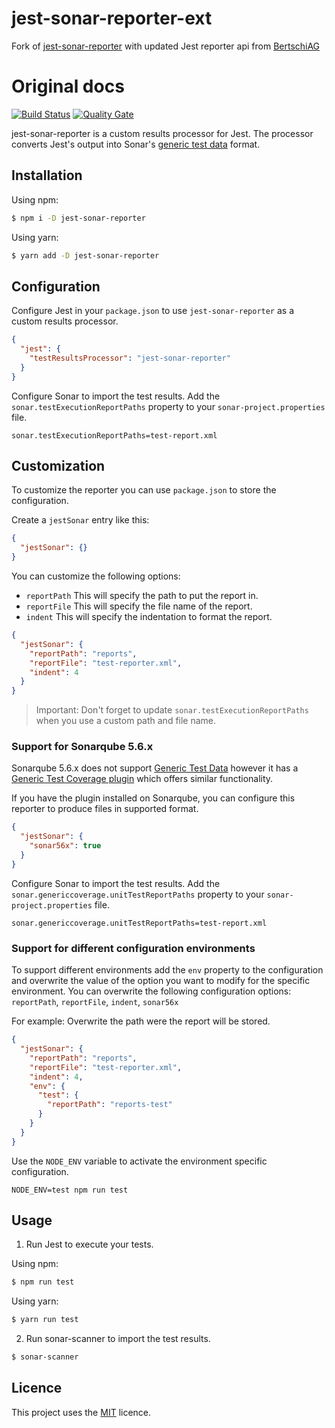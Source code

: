 # jest-sonar-reporter-ext

Fork of [jest-sonar-reporter](https://github.com/3dmind/jest-sonar-reporter) with updated Jest reporter api from [BertschiAG](https://github.com/BertschiAG/jest-sonar-reporter/tree/reporter-support)

# Original docs

[![Build Status](https://travis-ci.org/3dmind/jest-sonar-reporter.svg?branch=master)](https://travis-ci.org/3dmind/jest-sonar-reporter)
[![Quality Gate](https://sonarcloud.io/api/project_badges/measure?project=jest-sonar-reporter&metric=alert_status)](https://sonarcloud.io/dashboard?id=jest-sonar-reporter)

jest-sonar-reporter is a custom results processor for Jest.
The processor converts Jest's output into Sonar's
[generic test data](https://docs.sonarqube.org/display/SONAR/Generic+Test+Data) format.

## Installation

Using npm:

```bash
$ npm i -D jest-sonar-reporter
```

Using yarn:

```bash
$ yarn add -D jest-sonar-reporter
```

## Configuration

Configure Jest in your `package.json` to use `jest-sonar-reporter` as a custom results processor.

```json
{
  "jest": {
    "testResultsProcessor": "jest-sonar-reporter"
  }
}
```

Configure Sonar to import the test results. Add the `sonar.testExecutionReportPaths` property to your
`sonar-project.properties` file.

```properties
sonar.testExecutionReportPaths=test-report.xml
```

## Customization

To customize the reporter you can use `package.json` to store the configuration.

Create a `jestSonar` entry like this:

```json
{
  "jestSonar": {}
}
```

You can customize the following options:
- `reportPath` This will specify the path to put the report in.
- `reportFile` This will specify the file name of the report.
- `indent` This will specify the indentation to format the report.

```json
{
  "jestSonar": {
    "reportPath": "reports",
    "reportFile": "test-reporter.xml",
    "indent": 4
  }
}
```

> Important: Don't forget to update `sonar.testExecutionReportPaths` when you use a custom path and file name.

### Support for Sonarqube 5.6.x

Sonarqube 5.6.x does not support [Generic Test Data](https://docs.sonarqube.org/display/SONAR/Generic+Test+Data) however it has a [Generic Test Coverage plugin](https://docs.sonarqube.org/display/PLUG/Generic+Test+Coverage) which offers similar functionality.

If you have the plugin installed on Sonarqube, you can configure this reporter to produce files in supported format.

```json
{
  "jestSonar": {
    "sonar56x": true
  }
}
```

Configure Sonar to import the test results. Add the `sonar.genericcoverage.unitTestReportPaths` property to your
`sonar-project.properties` file.

```properties
sonar.genericcoverage.unitTestReportPaths=test-report.xml
```

### Support for different configuration environments

To support different environments add the `env` property to the configuration and overwrite the value of the option you want to modify for the specific environment.
You can overwrite the following configuration options: `reportPath`, `reportFile`, `indent`, `sonar56x`

For example: Overwrite the path were the report will be stored.
```json
{
  "jestSonar": {
    "reportPath": "reports",
    "reportFile": "test-reporter.xml",
    "indent": 4,
    "env": {
      "test": {
        "reportPath": "reports-test"
      }
    }
  }
}
```

Use the `NODE_ENV` variable to activate the environment specific configuration.
```shell
NODE_ENV=test npm run test
```

## Usage

1. Run Jest to execute your tests.

Using npm:

```bash
$ npm run test
```

Using yarn:

```bash
$ yarn run test
```

2. Run sonar-scanner to import the test results.

```bash
$ sonar-scanner
```

## Licence

This project uses the [MIT](LICENSE) licence.
